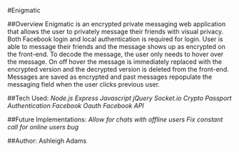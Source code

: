 #Enigmatic

##Overview
Enigmatic is an encrypted private messaging web application that allows the user to privately message their friends with visual privacy. Both Facebook login and local authentication is required for login. User is able to message their friends and the message shows up as encrypted on the front-end. To decode the message, the user only needs to hover over the message. On off hover the message is immediately replaced with the encrypted version and the decrypted version is deleted from the front-end. Messages are saved as encrypted and past messages repopulate the messaging field when the user clicks previous user.



##Tech Used:
*Node.js*
*Express*
*Javascript*
*jQuery*
*Socket.io*
*Crypto*
*Passport Authentication*
*Facebook Oauth*
*Facebook API*




##Future Implementations:
*Allow for chats with offline users*
*Fix constant call for online users bug*

##Author:
Ashleigh Adams
